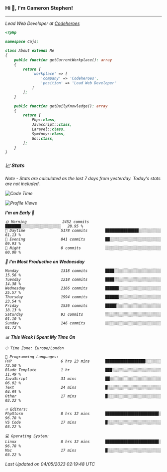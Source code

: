 ### Hi 👋, I'm Cameron Stephen!
<hr>
<p><em>Lead Web Developer at <a href="https://codeheroes.co.uk">Codeheroes</a></p>


```php
<?php

namespace Cajs;

class About extends Me
{
    public function getCurrentWorkplace(): array
    {
        return [
            'workplace' => [
                'company' => 'Codeheroes',
                'position' => 'Lead Web Developer'
            ]
        ];
    }

    public function getDailyKnowledge(): array
    {
        return [
            Php::class,
            Javascript::class,
            Laravel::class,
            Symfony::class,
            Go::class,
        ];
    }
}
```

### 📈 Stats
<p><em>Note - Stats are calculated as the last 7 days from yesterday. Today's stats are not included.</em></p>


<!--START_SECTION:waka-->
![Code Time](http://img.shields.io/badge/Code%20Time-3%2C354%20hrs%2046%20mins-blue)

![Profile Views](http://img.shields.io/badge/Profile%20Views-0-blue)

**I'm an Early 🐤** 

```text
🌞 Morning                2452 commits        ███████░░░░░░░░░░░░░░░░░░   28.95 % 
🌆 Daytime                5178 commits        ███████████████░░░░░░░░░░   61.13 % 
🌃 Evening                841 commits         ██░░░░░░░░░░░░░░░░░░░░░░░   09.93 % 
🌙 Night                  0 commits           ░░░░░░░░░░░░░░░░░░░░░░░░░   00.00 % 
```
📅 **I'm Most Productive on Wednesday** 

```text
Monday                   1318 commits        ████░░░░░░░░░░░░░░░░░░░░░   15.56 % 
Tuesday                  1218 commits        ████░░░░░░░░░░░░░░░░░░░░░   14.38 % 
Wednesday                2166 commits        ██████░░░░░░░░░░░░░░░░░░░   25.57 % 
Thursday                 1994 commits        ██████░░░░░░░░░░░░░░░░░░░   23.54 % 
Friday                   1536 commits        █████░░░░░░░░░░░░░░░░░░░░   18.13 % 
Saturday                 93 commits          ░░░░░░░░░░░░░░░░░░░░░░░░░   01.10 % 
Sunday                   146 commits         ░░░░░░░░░░░░░░░░░░░░░░░░░   01.72 % 
```


📊 **This Week I Spent My Time On** 

```text
🕑︎ Time Zone: Europe/London

💬 Programming Languages: 
PHP                      6 hrs 23 mins       ██████████████████░░░░░░░   72.50 % 
Blade Template           1 hr                ███░░░░░░░░░░░░░░░░░░░░░░   11.49 % 
JavaScript               31 mins             ██░░░░░░░░░░░░░░░░░░░░░░░   06.02 % 
Text                     24 mins             █░░░░░░░░░░░░░░░░░░░░░░░░   04.65 % 
Other                    17 mins             █░░░░░░░░░░░░░░░░░░░░░░░░   03.22 % 

🔥 Editors: 
PhpStorm                 8 hrs 32 mins       ████████████████████████░   96.78 % 
VS Code                  17 mins             █░░░░░░░░░░░░░░░░░░░░░░░░   03.22 % 

💻 Operating System: 
Linux                    8 hrs 32 mins       ████████████████████████░   96.78 % 
Mac                      17 mins             █░░░░░░░░░░░░░░░░░░░░░░░░   03.22 % 
```


 Last Updated on 04/05/2023 02:19:48 UTC
<!--END_SECTION:waka-->
